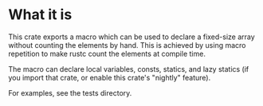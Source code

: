 What it is
==========

This crate exports a macro which can be used to declare a fixed-size array without counting the elements by hand. This is achieved by using macro repetition to make rustc count the elements at compile time.

The macro can declare local variables, consts, statics, and lazy statics (if you import that crate, or enable this crate's "nightly" feature).

For examples, see the tests directory.

